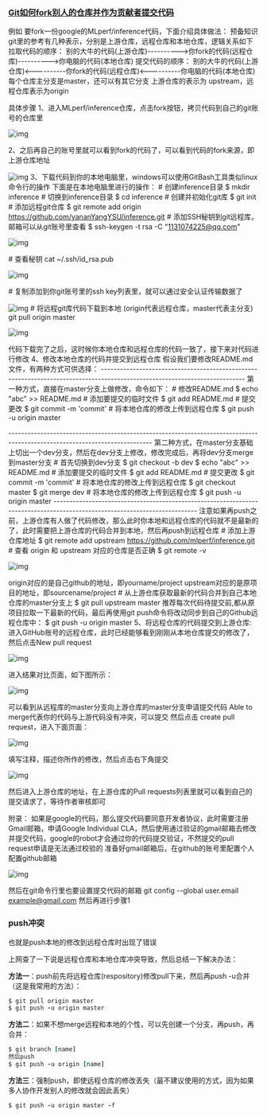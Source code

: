 ### [Git如何fork别人的仓库并作为贡献者提交代码](https://www.cnblogs.com/javaIOException/p/11867988.html)

例如 要fork一份google的MLperf/inference代码，下面介绍具体做法：
预备知识
git里的参考有几种表示，分别是上游仓库，远程仓库和本地仓库，逻辑关系如下
拉取代码的顺序：
别的大牛的代码(上游仓库)---------->你fork的代码(远程仓库)---------->你电脑的代码(本地仓库)
提交代码的顺序：
别的大牛的代码(上游仓库)<----------你fork的代码(远程仓库)<----------你电脑的代码(本地仓库) 
每个仓库主分支是master，还可以有其它分支
上游仓库的表示为 upstream，远程仓库表示为origin

具体步骤
1、进入MLperf/inference仓库，点击fork按钮，拷贝代码到自己的git账号的仓库里

![img](https://img2018.cnblogs.com/common/1237731/201911/1237731-20191115170540249-1521549965.png)

 

2、之后再自己的账号里就可以看到fork的代码了，可以看到代码的fork来源，即上游仓库地址

![img](https://img2018.cnblogs.com/common/1237731/201911/1237731-20191115170556693-1274084019.png)
3、下载代码到你的本地电脑里，windows可以使用GitBash工具类似linux命令行的操作
下面是在本地电脑里进行的操作：
\# 创建inference目录
$ mkdir inference
\# 切换到inference目录
$ cd inference
\# 创建并初始化git库
$ git init
\# 添加远程git仓库
$ git remote add origin https://github.com/yananYangYSU/inference.git
\# 添加SSH秘钥到git远程库，邮箱可以从git账号里查看
$ ssh-keygen -t rsa -C "1131074225@qq.com"

![img](https://img2018.cnblogs.com/common/1237731/201911/1237731-20191115170607881-702715715.png)

\# 查看秘钥
cat ~/.ssh/id_rsa.pub

![img](https://img2018.cnblogs.com/common/1237731/201911/1237731-20191115170620928-894115837.png)

\# 复制添加到你git账号里的ssh key列表里，就可以通过安全认证传输数据了

![img](https://img2018.cnblogs.com/common/1237731/201911/1237731-20191115170628371-1103038399.png)
\# 将远程git库代码下载到本地 (origin代表远程仓库，master代表主分支)
git pull origin master

![img](https://img2018.cnblogs.com/common/1237731/201911/1237731-20191115170657490-2128316892.png)

代码下载完了之后，这时候你本地仓库和远程仓库的代码一致了，接下来对代码进行修改
4、修改本地仓库的代码并提交到远程仓库
假设我们要修改README.md文件，有两种方式可供选择：
\---------------------------------------------------------------------------------------------------------------------------
第一种方式，直接在master分支上做修改，命令如下：
\# 修改README.md
$ echo "abc" >> README.md
\# 添加要提交的临时文件
$ git add README.md
\# 提交更改
$ git commit -m 'commit'
\# 将本地仓库的修改上传到远程仓库
$ git push -u origin master

\---------------------------------------------------------------------------------------------------------------------------
第二种方式，在master分支基础上切出一个dev分支，然后在dev分支上修改，修改完成后，再将dev分支merge到master分支
\# 首先切换到dev分支
$ git checkout -b dev
$ echo "abc" >> README.md
\# 添加要提交的临时文件
$ git add README.md
\# 提交更改
$ git commit -m 'commit'
\# 将本地仓库的修改上传到远程仓库
$ git checkout master
$ git merge dev
\# 将本地仓库的修改上传到远程仓库
$ git push -u origin master
\---------------------------------------------------------------------------------------------------------------------------
注意如果再push之前，上游仓库有人做了代码修改，那么此时你本地和远程仓库的代码就不是最新的了，此时需要把上游仓库的代码合并到本地，然后再push到远程仓库
\# 添加上游仓库地址
$ git remote add upstream https://github.com/mlperf/inference.git 
\# 查看 origin 和 upstream 对应的仓库是否正确
$ git remote -v

![img](https://img2018.cnblogs.com/common/1237731/201911/1237731-20191115170712685-804244303.png)

origin对应的是自己github的地址，即yourname/project
upstream对应的是原项目的地址，即sourcename/project
\# 从上游仓库获取最新的代码合并到自己本地仓库的master分支上
$ git pull upstream master
推荐每次代码待提交前,都从原项目拉取一下最新的代码，最后再使用git push命令将改动同步到自己的Github远程仓库中：
$ git push -u origin master
5、将远程仓库的代码提交到上游仓库:
进入GitHub账号的远程仓库，此时已经能够看到刚刚从本地仓库提交的修改了，然后点击New pull request

![img](https://img2018.cnblogs.com/common/1237731/201911/1237731-20191115170729897-1220168656.png)

进入结果对比页面，如下图所示：

![img](https://img2018.cnblogs.com/common/1237731/201911/1237731-20191115170737667-1034728945.png)

可以看到从远程库的master分支向上游仓库的master分支申请提交代码
Able to merge代表你的代码与上游代码没有冲突，可以提交
然后点击 create pull request，进入下面页面：

![img](https://img2018.cnblogs.com/common/1237731/201911/1237731-20191115170754280-975824028.png)

填写注释，描述你所作的修改，然后点击右下角提交

![img](https://img2018.cnblogs.com/common/1237731/201911/1237731-20191115170801476-226808358.png)

然后进入上游仓库的地址，在上游仓库的Pull requests列表里就可以看到自己的提交请求了，等待作者审核即可


附录：
如果是google的代码，那么提交代码要同意开发者协议，此时需要注册Gmail邮箱，申请Google Individual CLA，然后使用通过验证的gmail邮箱去修改并提交代码，google的robot才会通过你的代码提交验证，不然提交的pull request申请是无法通过校验的
准备好gmail邮箱后，在github的账号里配置个人配置github邮箱

![img](https://img2018.cnblogs.com/common/1237731/201911/1237731-20191115170820889-1239767564.png)

然后在git命令行里也要设置提交代码的邮箱
git config --global user.email example@gmail.com
然后再进行步骤1

### push冲突

也就是push本地的修改到远程仓库时出现了错误

上网查了一下说是远程仓库和本地仓库冲突导致，然后总结一下解决办法：

**方法一**：push前先将远程仓库(respository)修改pull下来，然后再push -u合并（这是我常用的方法）：

```ruby
$ git pull origin master
$ git push -u origin master
```

**方法二**：如果不想merge远程和本地的个性，可以先创建一个分支，再push，再合并：

```ruby
$ git branch [name]
然后push
$ git push -u origin [name]
```

**方法三**：强制push，即使远程仓库的修改丢失（最不建议使用的方式，因为如果多人协作开发别人的修改就会因此丢失）

```ruby
$ git push -u origin master -f 
```